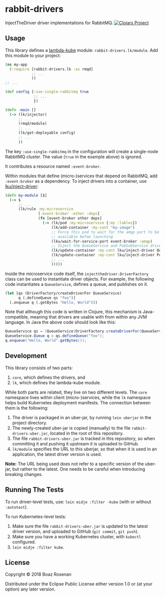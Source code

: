 # rabbit-drivers
InjectTheDriver driver implementations for RabbitMQ.
[![Clojars Project](https://img.shields.io/clojars/v/brosenan/rabbit-drivers.svg)](https://clojars.org/brosenan/rabbit-drivers)

## Usage

This library defines
a [lambda-kube](https://github.com/brosenan/lambda-kube) module:
`rabbit-drivers.lk/module`. Add this module to your project:

```clojure
(ns my-app
  (:require [rabbit-drivers.lk :as rmqd]
            ;; ...
            ))
;; ...

(def config {:use-single-rabbitmq true
             ;; ...
		     })

(defn -main []
  (-> (lk/injector)
      ;; ...
	  (rmqd/module)
	  ;; ...
	  (lk/get-deployable config)
	  ;; ...
	  ))
```

The key `:use-single-rabbitmq` in the configuration will create a
single-node RabbitMQ cluster. The value (`true` in the example above)
is ignored.

It contributes a resource named `:event-broker`.

Within modules that define (micro-)services that depend on RabbitMQ,
add `:event-broker` as a dependency. To inject drivers into a
container,
use
[lku/inject-driver](https://github.com/brosenan/lambda-kube/blob/master/util.md#client-side):

```clojure
(defn my-module [$]
  (-> $
      ;; ...
      (lk/rule :my-microservice
               [:event-broker :other :deps]
               (fn [event-broker other deps]
                 (-> (lk/pod :my-microservice {:my :lables})
                     (lk/add-container :my-cont "my-image")
                     ;; Force this pod to wait for the amqp port to be
                     ;; available befoe launching
                     (lku/wait-for-service-port event-broker :amqp)
                     ;; Inject the QueueService and PubSubService drivers into the my-cont container
                     (lk/update-container :my-cont lku/inject-driver QueueService event-broker)
					 (lk/update-container :my-cont lku/inject-driver PubSubService event-broker)
                     ;; ...
                     )))))
```

Inside the microservice code itself, the
`injectthedriver.DriverFactory` class can be used to instantiate
driver objects. For example, the following code instantiates a
`QueueService`, defines a queue, and publishes on it.

```clojure
(let [qs (DriverFactory/createDriverFor QueueService)
      q (.defineQueue qs "foo")]
  (.enqueue q (.getBytes "Hello, World")))
```

Note that although this code is written in Clojure, this mechanism is
Java-compatible, meaning that drivers are usable with from within any
JVM language. In Java the above code should look like this:
```java
QueueService qs = (QueueService)DriverFactory.createDriverFor(QueueService.class);
QueueService.Queue q = qs.defineQueue("foo");
q.enqueue("Hello, World".getBytes());
```

## Development

This library consists of two parts:
1. `core`, which defines the drivers, and
2. `lk`, which defines the lambda-kube module.

While both parts are related, they live on two different levels. The
`core` namespace lives within client (micro-)services, while the `lk`
namespace helps build Kubernetes deployment manifests. The connection
between them is the following:

1. The driver is packaged in an uber-jar, by running `lein uberjar` in the project directory.
2. The newly-created uber-jar is copied (manually) to the file `rabbit-drivers-uber.jar`, located in the root of this repository.
3. The file `rabbit-drivers-uber.jar` is tracked in this repository, so when committing it and pushing it upstream it is uploaded to GitHub.
4. `lk/module` specifies the URL to this uberjar, so that when it is used in an application, the latest driver version is used.

__Note:__ The URL being used does not refer to a specific version of
the uber-jar, but rather to the latest. One needs to be careful when
introducing breaking changes.

## Running The Tests

To run driver-level tests, use: `lein midje :filter -kube` (with or without `:autotest`).

To run Kubernetes-level tests:
1. Make sure the file `rabbit-drivers-uber.jar` is updated to the latest driver version, and uploaded to GitHub (`git commit`, `git push`).
2. Make sure you have a working Kubernetes cluster, with `kubectl` configured.
3. `lein midje :filter kube`.

## License

Copyright © 2018 Boaz Rosenan

Distributed under the Eclipse Public License either version 1.0 or (at
your option) any later version.

